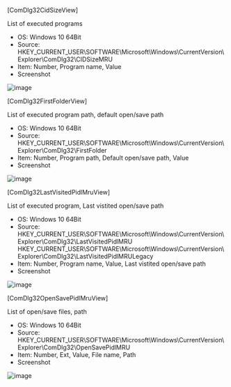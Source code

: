 [ComDlg32CidSizeView]  

List of executed programs  
- OS: Windows 10 64Bit
- Source: HKEY_CURRENT_USER\SOFTWARE\Microsoft\Windows\CurrentVersion\Explorer\ComDlg32\CIDSizeMRU
- Item: Number, Program name, Value
- Screenshot

![image](https://user-images.githubusercontent.com/69110090/93659780-f5387880-fa83-11ea-9b1c-8ca562d032fa.png)  

[ComDlg32FirstFolderView]  

List of executed program path, default open/save path  
- OS: Windows 10 64Bit
- Source: HKEY_CURRENT_USER\SOFTWARE\Microsoft\Windows\CurrentVersion\Explorer\ComDlg32\FirstFolder
- Item: Number, Program path, Default open/save path, Value
- Screenshot

![image](https://user-images.githubusercontent.com/69110090/93659987-88be7900-fa85-11ea-931c-c7d3cf3f5245.png)  



[ComDlg32LastVisitedPidlMruView]  

List of executed program, Last vistited open/save path  
- OS: Windows 10 64Bit
- Source: HKEY_CURRENT_USER\SOFTWARE\Microsoft\Windows\CurrentVersion\Explorer\ComDlg32\LastVisitedPidlMRU  
HKEY_CURRENT_USER\SOFTWARE\Microsoft\Windows\CurrentVersion\Explorer\ComDlg32\LastVisitedPidlMRULegacy
- Item: Number, Program name, Value, Last vistited open/save path
- Screenshot

![image](https://user-images.githubusercontent.com/69110090/93660365-118ae400-fa89-11ea-89a2-8207290cee62.png)  


[ComDlg32OpenSavePidlMruView]  

List of open/save files, path  
- OS: Windows 10 64Bit
- Source: HKEY_CURRENT_USER\SOFTWARE\Microsoft\Windows\CurrentVersion\Explorer\ComDlg32\OpenSavePidlMRU
- Item: Number, Ext, Value, File name, Path
- Screenshot

![image](https://user-images.githubusercontent.com/69110090/93660601-bc040680-fa8b-11ea-873c-e797fa3241e9.png)  

